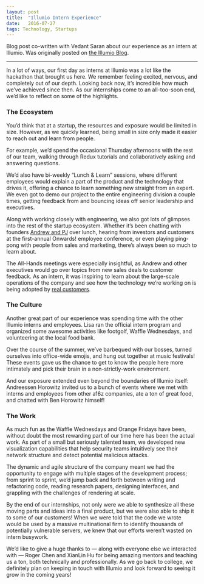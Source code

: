 ```yaml
---
layout:	post
title:	"Illumio Intern Experience"
date:	2016-07-27
tags: Technology, Startups
---
```


Blog post co-written with Vedant Saran about our experience as an intern at Illumio.  Was originally posted on [the Illumio Blog](https://www.illumio.com/blog/illumio-intern-experience).

---

In a lot of ways, our first day as interns at Illumio was a lot like the hackathon that brought us here. We remember feeling excited, nervous, and completely out of our depth. Looking back now, it’s incredible how much we’ve achieved since then. As our internships come to an all-too-soon end, we’d like to reflect on some of the highlights.

### The Ecosystem

You’d think that at a startup, the resources and exposure would be limited in size. However, as we quickly learned, being small in size only made it easier to reach out and learn from people.

For example, we’d spend the occasional Thursday afternoons with the rest of our team, walking through Redux tutorials and collaboratively asking and answering questions.

We’d also have bi-weekly “Lunch & Learn” sessions, where different employees would explain a part of the product and the technology that drives it, offering a chance to learn something new straight from an expert. We even got to demo our project to the entire engineering division a couple times, getting feedback from and bouncing ideas off senior leadership and executives.


Along with working closely with engineering, we also got lots of glimpses into the rest of the startup ecosystem. Whether it’s been chatting with founders [Andrew and PJ](https://www.illumio.com/management) over lunch, hearing from investors and customers at the first-annual Onwards! employee conference, or even playing ping-pong with people from sales and marketing, there’s always been so much to learn about.

The All-Hands meetings were especially insightful, as Andrew and other executives would go over topics from new sales deals to customer feedback. As an intern, it was inspiring to learn about the large-scale operations of the company and see how the technology we’re working on is being adopted by [real customers](https://www.illumio.com/customers).

### The Culture

Another great part of our experience was spending time with the other Illumio interns and employees. Lisa ran the official intern program and organized some awesome activities like footgolf, Waffle Wednesdays, and volunteering at the local food bank.

Over the course of the summer, we’ve barbequed with our bosses, turned ourselves into office-wide emojis, and hung out together at music festivals! These events gave us the chance to get to know the people here more intimately and pick their brain in a non-strictly-work environment.

And our exposure extended even beyond the boundaries of Illumio itself: Andreessen Horowitz invited us to a bunch of events where we met with interns and employees from other a16z companies, ate a ton of great food, and chatted with Ben Horowitz himself!

### The Work

As much fun as the Waffle Wednesdays and Orange Fridays have been, without doubt the most rewarding part of our time here has been the actual work. As part of a small but seriously talented team, we developed new visualization capabilities that help security teams intuitively see their network structure and detect potential malicious attacks.

The dynamic and agile structure of the company meant we had the opportunity to engage with multiple stages of the development process; from sprint to sprint, we’d jump back and forth between writing and refactoring code, reading research papers, designing interfaces, and grappling with the challenges of rendering at scale.

By the end of our internships, not only were we able to synthesize all these moving parts and ideas into a final product, but we were also able to ship it to some of our customers! When we were told that the code we wrote would be used by a massive multinational firm to identify thousands of potentially vulnerable servers, we knew that our efforts weren’t wasted on intern busywork.

We’d like to give a huge thanks to — along with everyone else we interacted with — Roger Chen and XianLin Hu for being amazing mentors and teaching us a ton, both technically and professionally. As we go back to college, we definitely plan on keeping in touch with Illumio and look forward to seeing it grow in the coming years!
